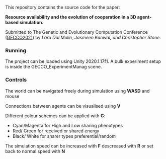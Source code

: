 This repository contains the source code for the paper:

**Resource availability and the evolution of cooperation in a 3D agent-based simulation.**

Submitted to The Genetic and Evolutionary Computation Conference ([GECCO2021](https://gecco-2021.sigevo.org/HomePage)) by *Lara Dal Molin, Jasmeen Kanwal, and Christopher Stone*.

### Running 

The project can be loaded using Unity 2020.1.17f1. A bulk experiment setup is inside the GECCO_ExperimentManag scene.

### Controls


The world can be navigated freely during simulation using **WASD** and mouse

Connections between agents can be visualised using **V** 

Different colour schemes can be applied with **C**:
  - Cyan/Magenta for High and Low sharing phenotypes
  - Red/ Green for received or shared energy
  - Black/ White for sharer types preferential/random

The simulation speed can be increased with **F** descreased with **R** or set back to normal speed with **N**


